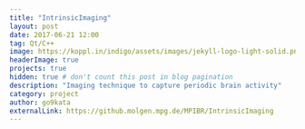```yaml
---
title: "IntrinsicImaging"
layout: post
date: 2017-06-21 12:00
tag: Qt/C++
image: https://koppl.in/indigo/assets/images/jekyll-logo-light-solid.png
headerImage: true
projects: true
hidden: true # don't count this post in blog pagination
description: "Imaging technique to capture periodic brain activity"
category: project
author: go9kata
externalLink: https://github.molgen.mpg.de/MPIBR/IntrinsicImaging
---
```

